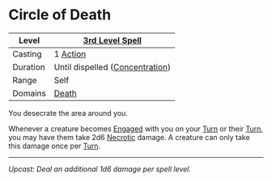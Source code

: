 # Circle of Death

| Level    | [3rd Level Spell](3rd%20Level%20Spells.md)                            |
| -------- | --------------------------------------------------------------------- |
| Casting  | 1 [Action](../../../../Game%20Procedures/Core%20Procedures/Action.md) |
| Duration | Until dispelled ([Concentration](../../Concentration.md))             |
| Range    | Self                                                                  |
| Domains  | [Death](../../Spell%20Domains/Death.md)                               |

You desecrate the area around you.

Whenever a creature becomes [Engaged](../../../../Game%20Procedures/Conditions/Engaged.md) with you on your [Turn](../../../../Game%20Procedures/Core%20Procedures/Turn.md) or their [Turn](../../../../Game%20Procedures/Core%20Procedures/Turn.md), you may have them take 2d6 [Necrotic](../../../../Game%20Procedures/Combat/Damage%20Types/Necrotic.md) damage. A creature can only take this damage once per [Turn](../../../../Game%20Procedures/Core%20Procedures/Turn.md).

---
*Upcast: Deal an additional 1d6 damage per spell level.*
